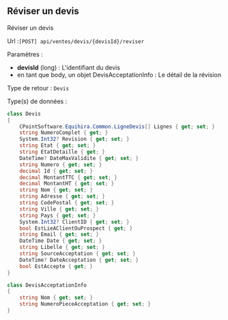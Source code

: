 ## <span id='reviser'>Réviser un devis</span>

Réviser un devis

Url :`[POST] api/ventes/devis/{devisId}/reviser`

Paramètres : 

- **devisId** (long) : L'identifiant du devis
- en tant que body, un objet DevisAcceptationInfo : Le détail de la révision

Type de retour : `Devis`

Type(s) de données :

```csharp
class Devis
{
	CPointSoftware.Equihira.Common.LigneDevis[] Lignes { get; set; }
	string NumeroComplet { get; }
	System.Int32? Revision { get; set; }
	string Etat { get; set; }
	string EtatDetaille { get; }
	DateTime? DateMaxValidite { get; set; }
	string Numero { get; set; }
	decimal Id { get; set; }
	decimal MontantTTC { get; set; }
	decimal MontantHT { get; set; }
	string Nom { get; set; }
	string Adresse { get; set; }
	string CodePostal { get; set; }
	string Ville { get; set; }
	string Pays { get; set; }
	System.Int32? ClientID { get; set; }
	bool EstLieAClientOuProspect { get; }
	string Email { get; set; }
	DateTime Date { get; set; }
	string Libelle { get; set; }
	string SourceAcceptation { get; set; }
	DateTime? DateAcceptation { get; set; }
	bool EstAccepte { get; }
}

class DevisAcceptationInfo
{
	string Nom { get; set; }
	string NumeroPieceAcceptation { get; set; }
}

```
